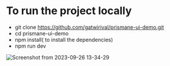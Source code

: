 # To run the project locally
- git clone https://github.com/gatwirival/prismane-ui-demo.git
- cd prismane-ui-demo
- npm install( to install the dependencies)
- npm run dev

![Screenshot from 2023-09-26 13-34-29](https://github.com/gatwirival/prismane-ui-demo/assets/61587290/78dcffb4-a752-46e5-bcc0-989b6bcafc50)

